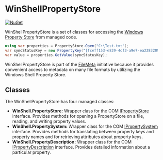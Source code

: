 # WinShellPropertyStore

[![NuGet](https://img.shields.io/nuget/v/WinShell.PropertyStore.svg)](https://www.nuget.org/packages/WinShell.PropertyStore/)

WinShellPropertyStore is a set of classes for accessing the [Windows Property Store](https://msdn.microsoft.com/en-us/library/windows/desktop/ff728898.aspx) from managed code.

```csharp
using var properties = PropertyStore.Open("C:\Test.txt");
var syncStatusKey = new PropertyKey("{fceff153-e839-4cf3-a9e7-ea22832094b8}", 129);
var value = properties.GetValue(syncStatusKey);
```

WinShellPropertyStore is part of the [FileMeta](http://www.filemeta.org) initiative because it provides convenient access to metadata on many file formats by utilizing the Windows Shell Property Store.

## Classes
The WinShellPropertyStore has four managed classes:
* **WinShell.PropertyStore:** Wrapper class for the COM [IPropertyStore](https://msdn.microsoft.com/en-us/library/windows/desktop/bb761474.aspx) interface. Provides methods for opening a PropertyStore on a file, reading, and writing property values. 
* **WinShell.PropertySystem:** Wrapper class for the COM [IPropertySystem](https://msdn.microsoft.com/en-us/library/windows/desktop/bb761437.aspx) interface. Provides methods for translating between property keys and property names and for retrieving attributes about property keys.
* **WinShell.PropertyDescription:** Wrapper class for the COM [IPropertyDescription](https://msdn.microsoft.com/en-us/library/windows/desktop/bb761561.aspx) interface. Provides detailed information about a particular property.
